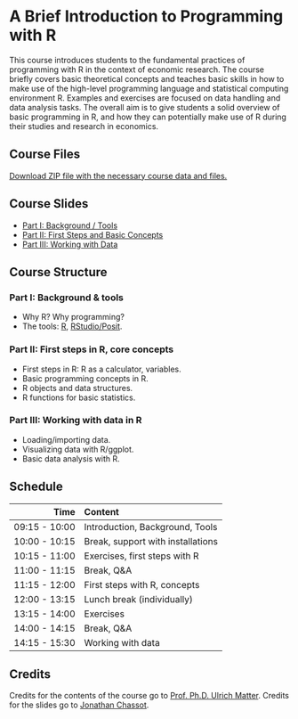 # A Brief Introduction to Programming with R

This course introduces students to the fundamental practices of programming with R in the context of economic research. The course briefly covers basic theoretical concepts and teaches basic skills in how to make use of the high-level programming language and statistical computing environment R. Examples and exercises are focused on data handling and data analysis tasks. The overall aim is to give students a solid overview of basic programming in R, and how they can potentially make use of R during their studies and research in economics.

## Course Files

[Download ZIP file with the necessary course data and files.](https://github.com/DrWatson42/intro-to-r-2023/archive/refs/heads/master.zip)

## Course Slides
- [Part I: Background / Tools](https://www.jldc.ch/slides/2023_intro_to_r_1.html)
- [Part II: First Steps and Basic Concepts](https://www.jldc.ch/slides/2023_intro_to_r_2.html)
- [Part III: Working with Data](https://www.jldc.ch/slides/2023_intro_to_r_3.html)

## Course Structure

### Part I: Background & tools
- Why R? Why programming?
- The tools: [R](https://www.r-project.org/), [RStudio/Posit](https://posit.co/).

### Part II: First steps in R, core concepts
- First steps in R: R as a calculator, variables.
- Basic programming concepts in R.
- R objects and data structures.
- R functions for basic statistics.

### Part III: Working with data in R
- Loading/importing data.
- Visualizing data with R/ggplot.
- Basic data analysis with R.

## Schedule

|Time|Content|
|--:|:--|
|09:15 - 10:00|Introduction, Background, Tools|
|10:00 - 10:15|Break, support with installations|
|10:15 - 11:00|Exercises, first steps with R|
|11:00 - 11:15|Break, Q&A|
|11:15 - 12:00|First steps with R, concepts|
|12:00 - 13:15|Lunch break (individually)|
|13:15 - 14:00|Exercises|
|14:00 - 14:15|Break, Q&A|
|14:15 - 15:30|Working with data|

## Credits
Credits for the contents of the course go to [Prof. Ph.D. Ulrich Matter](https://umatter.github.io/).
Credits for the slides go to [Jonathan Chassot](https://jldc.ch/).


